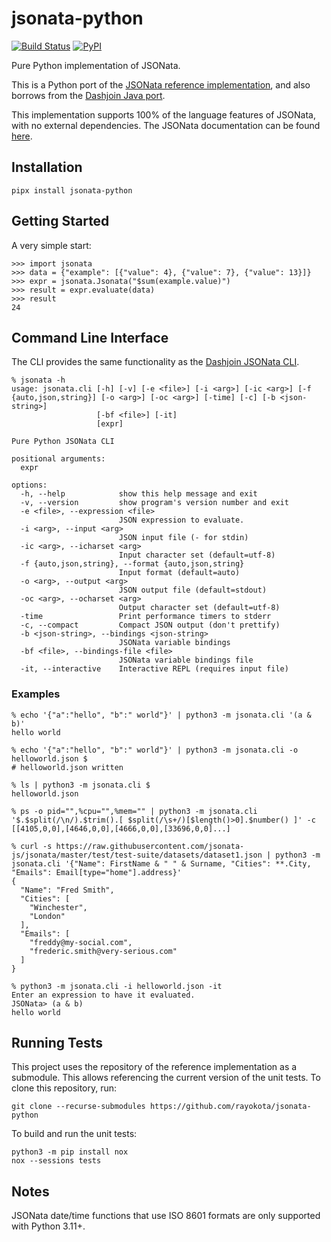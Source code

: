 # jsonata-python

[![Build Status][github-actions-shield]][github-actions-link]
[![PyPI](https://img.shields.io/pypi/v/jsonata-python.svg)](https://www.pypi.org/project/jsonata-python)

[github-actions-shield]: https://github.com/rayokota/jsonata-python/actions/workflows/test.yml/badge.svg?branch=master
[github-actions-link]: https://github.com/rayokota/jsonata-python/actions

Pure Python implementation of JSONata.

This is a Python port of the  [JSONata reference implementation](https://github.com/jsonata-js/jsonata), 
and also borrows from the [Dashjoin Java port](https://github.com/dashjoin/jsonata-java).

This implementation supports 100% of the language features of JSONata, with no external dependencies.
The JSONata documentation can be found [here](https://jsonata.org).


## Installation

```
pipx install jsonata-python
```

## Getting Started

A very simple start:

```
>>> import jsonata
>>> data = {"example": [{"value": 4}, {"value": 7}, {"value": 13}]}
>>> expr = jsonata.Jsonata("$sum(example.value)")
>>> result = expr.evaluate(data)
>>> result
24
```

## Command Line Interface

The CLI provides the same functionality as the [Dashjoin JSONata CLI](https://github.com/dashjoin/jsonata-cli).

```
% jsonata -h
usage: jsonata.cli [-h] [-v] [-e <file>] [-i <arg>] [-ic <arg>] [-f {auto,json,string}] [-o <arg>] [-oc <arg>] [-time] [-c] [-b <json-string>]
                   [-bf <file>] [-it]
                   [expr]

Pure Python JSONata CLI

positional arguments:
  expr

options:
  -h, --help            show this help message and exit
  -v, --version         show program's version number and exit
  -e <file>, --expression <file>
                        JSON expression to evaluate.
  -i <arg>, --input <arg>
                        JSON input file (- for stdin)
  -ic <arg>, --icharset <arg>
                        Input character set (default=utf-8)
  -f {auto,json,string}, --format {auto,json,string}
                        Input format (default=auto)
  -o <arg>, --output <arg>
                        JSON output file (default=stdout)
  -oc <arg>, --ocharset <arg>
                        Output character set (default=utf-8)
  -time                 Print performance timers to stderr
  -c, --compact         Compact JSON output (don't prettify)
  -b <json-string>, --bindings <json-string>
                        JSONata variable bindings
  -bf <file>, --bindings-file <file>
                        JSONata variable bindings file
  -it, --interactive    Interactive REPL (requires input file)
```

### Examples

```
% echo '{"a":"hello", "b":" world"}' | python3 -m jsonata.cli '(a & b)'
hello world

% echo '{"a":"hello", "b":" world"}' | python3 -m jsonata.cli -o helloworld.json $
# helloworld.json written

% ls | python3 -m jsonata.cli $
helloworld.json

% ps -o pid="",%cpu="",%mem="" | python3 -m jsonata.cli '$.$split(/\n/).$trim().[ $split(/\s+/)[$length()>0].$number() ]' -c
[[4105,0,0],[4646,0,0],[4666,0,0],[33696,0,0]...]

% curl -s https://raw.githubusercontent.com/jsonata-js/jsonata/master/test/test-suite/datasets/dataset1.json | python3 -m jsonata.cli '{"Name": FirstName & " " & Surname, "Cities": **.City, "Emails": Email[type="home"].address}'
{
  "Name": "Fred Smith",
  "Cities": [
    "Winchester",
    "London"
  ],
  "Emails": [
    "freddy@my-social.com",
    "frederic.smith@very-serious.com"
  ]
}

% python3 -m jsonata.cli -i helloworld.json -it
Enter an expression to have it evaluated.
JSONata> (a & b)
hello world
```

## Running Tests

This project uses the repository of the reference implementation as a submodule. This allows referencing the current version of the unit tests. To clone this repository, run:

```
git clone --recurse-submodules https://github.com/rayokota/jsonata-python
```

To build and run the unit tests:

```
python3 -m pip install nox
nox --sessions tests
```

## Notes

JSONata date/time functions that use ISO 8601 formats are only supported with Python 3.11+.
